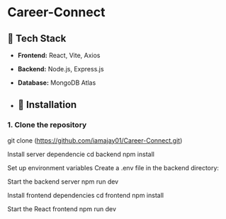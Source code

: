 # Career-Connect

## 🧩 Tech Stack

- **Frontend:** React, Vite,  Axios
- **Backend:** Node.js, Express.js
- **Database:** MongoDB Atlas

- ## 🔧 Installation

### 1. Clone the repository
git clone (https://github.com/iamajay01/Career-Connect.git)

Install server dependencie
cd backend
npm install

Set up environment variables
Create a .env file in the backend directory:

 Start the backend server
npm run dev

Install frontend dependencies
cd frontend
npm install

Start the React frontend
npm run dev


